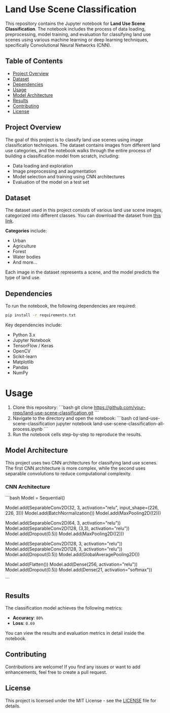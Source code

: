 # Land Use Scene Classification

This repository contains the Jupyter notebook for **Land Use Scene Classification**. The notebook includes the process of data loading, preprocessing, model training, and evaluation for classifying land use scenes using various machine learning or deep learning techniques, specifically Convolutional Neural Networks (CNN).

## Table of Contents

- [Project Overview](#project-overview)
- [Dataset](#dataset)
- [Dependencies](#dependencies)
- [Usage](#usage)
- [Model Architecture](#model-architecture)
- [Results](#results)
- [Contributing](#contributing)
- [License](#license)

## Project Overview

The goal of this project is to classify land use scenes using image classification techniques. The dataset contains images from different land use categories, and the notebook walks through the entire process of building a classification model from scratch, including:

- Data loading and exploration
- Image preprocessing and augmentation
- Model selection and training using CNN architectures
- Evaluation of the model on a test set

## Dataset

The dataset used in this project consists of various land use scene images, categorized into different classes. You can download the dataset from [this link](#).

**Categories** include:

- Urban
- Agriculture
- Forest
- Water bodies
- And more...

Each image in the dataset represents a scene, and the model predicts the type of land use.

## Dependencies

To run the notebook, the following dependencies are required:

```bash
pip install -r requirements.txt
```

Key dependencies include:
- Python 3.x
- Jupyter Notebook
- TensorFlow / Keras
- OpenCV
- Scikit-learn
- Matplotlib
- Pandas
- NumPy

# Usage

1. Clone this repository:
   \```bash
   git clone https://github.com/your-repo/land-use-scene-classification.git
   \```
2. Navigate to the directory and open the notebook:
   \```bash
   cd land-use-scene-classification
   jupyter notebook land-use-scene-classification-all-process.ipynb
   \```
3. Run the notebook cells step-by-step to reproduce the results.
   
## Model Architecture

This project uses two CNN architectures for classifying land use scenes. The first CNN architecture is more complex, while the second uses separable convolutions to reduce computational complexity.
### CNN Architecture
 \```bash
   Model = Sequential()

Model.add(SeparableConv2D(32, 3, activation="relu", input_shape=(226, 226, 3)))
Model.add(BatchNormalization())
Model.add(MaxPooling2D((2)))

Model.add(SeparableConv2D(64, 3, activation="relu"))
Model.add(SeparableConv2D(128, (3,3), activation="relu"))
Model.add(Dropout(0.5))
Model.add(MaxPooling2D((2)))

Model.add(SeparableConv2D(128, 3, activation="relu"))
Model.add(SeparableConv2D(128, 3, activation="relu"))
Model.add(Dropout(0.5))
Model.add(GlobalAveragePooling2D())

Model.add(Flatten())
Model.add(Dense(256, activation="relu"))
Model.add(Dropout(0.5))
Model.add(Dense(21, activation="softmax"))

   \```
## Results

The classification model achieves the following metrics:

- **Accuracy**: `80%`
- **Loss**: `0.69`


You can view the results and evaluation metrics in detail inside the notebook.

## Contributing

Contributions are welcome! If you find any issues or want to add enhancements, feel free to create a pull request.

## License

This project is licensed under the MIT License - see the [LICENSE](LICENSE) file for details.
